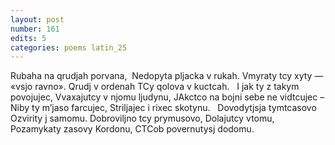 ```yaml
---
layout: post
number: 161
edits: 5
categories: poems latin_25
---
```


Rubaha na qrudjah porvana, 
Nedopyta pljacka v rukah.
Vmyraty tcy xyty — «vsjo ravno».
Qrudj v ordenah
TCy qolova v kuctcah.
 
I jak ty z takym povojujec,
Vvaxajutcy v njomu ljudynu,
JAkctco na bojni sebe ne vidtcujec – 
Niby ty m’jaso farcujec,
Striljajec i rixec skotynu.
 
Dovodytjsja tymtcasovo
Ozvirity j samomu.
Dobroviljno tcy prymusovo,
Dolajutcy vtomu,
Pozamykaty zasovy 
Kordonu,
CTCob povernutysj dodomu.
